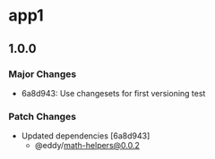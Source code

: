 # app1

## 1.0.0

### Major Changes

- 6a8d943: Use changesets for first versioning test

### Patch Changes

- Updated dependencies [6a8d943]
  - @eddy/math-helpers@0.0.2
